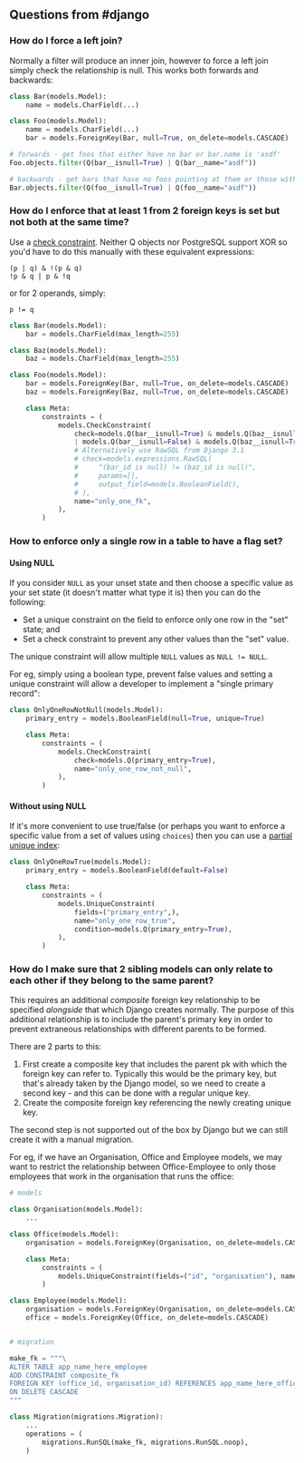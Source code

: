 ## Questions from #django

### How do I force a left join?

Normally a filter will produce an inner join, however to force a left join simply check the relationship is null.  This works both forwards and backwards:

```python
class Bar(models.Model):
    name = models.CharField(...)

class Foo(models.Model):
    name = models.CharField(...)
    bar = models.ForeignKey(Bar, null=True, on_delete=models.CASCADE)

# forwards - get foos that either have no bar or bar.name is 'asdf'
Foo.objects.filter(Q(bar__isnull=True) | Q(bar__name="asdf"))

# backwards - get bars that have no foos pointing at them or those with foo.name is 'asdf'
Bar.objects.filter(Q(foo__isnull=True) | Q(foo__name="asdf"))
```

### How do I enforce that at least 1 from 2 foreign keys is set but not both at the same time?

Use a [check constraint](https://docs.djangoproject.com/en/3.1/ref/models/constraints/#checkconstraint). Neither Q objects nor PostgreSQL support XOR so you'd have to do this manually with these equivalent expressions:

```
(p | q) & !(p & q)
!p & q | p & !q
```

or for 2 operands, simply:

```
p != q
```

```python 
class Bar(models.Model):
    bar = models.CharField(max_length=255)

class Baz(models.Model):
    baz = models.CharField(max_length=255)

class Foo(models.Model):
    bar = models.ForeignKey(Bar, null=True, on_delete=models.CASCADE)
    baz = models.ForeignKey(Baz, null=True, on_delete=models.CASCADE)

    class Meta:
        constraints = (
            models.CheckConstraint(
                check=models.Q(bar__isnull=True) & models.Q(baz__isnull=False)
                | models.Q(bar__isnull=False) & models.Q(baz__isnull=True),
                # Alternatively use RawSQL from Django 3.1
                # check=models.expressions.RawSQL(
                #     "(bar_id is null) != (baz_id is null)",
                #     params=[],
                #     output_field=models.BooleanField(),
                # ),
                name="only_one_fk",
            ),
        )
```

### How to enforce only a single row in a table to have a flag set?

#### Using NULL
If you consider `NULL` as your unset state and then choose a specific value as your set state (it doesn't matter what type it is) then you can do the following:
* Set a unique constraint on the field to enforce only one row in the "set" state; and
* Set a check constraint to prevent any other values than the "set" value.

The unique constraint will allow multiple `NULL` values as `NULL != NULL`.

For eg, simply using a boolean type, prevent false values and setting a unique constraint will allow a developer to implement a "single primary record":
```python
class OnlyOneRowNotNull(models.Model):
    primary_entry = models.BooleanField(null=True, unique=True)

    class Meta:
        constraints = (
            models.CheckConstraint(
                check=models.Q(primary_entry=True),
                name="only_one_row_not_null",
            ),
        )
```

#### Without using NULL
If it's more convenient to use true/false (or perhaps you want to enforce a specific value from a set of values using `choices`) then you can use a [partial unique index](https://docs.djangoproject.com/en/dev/ref/models/constraints/#condition):

```python
class OnlyOneRowTrue(models.Model):
    primary_entry = models.BooleanField(default=False)

    class Meta:
        constraints = (
            models.UniqueConstraint(
                fields=("primary_entry",),
                name="only_one_row_true",
                condition=models.Q(primary_entry=True),
            ),
        )
```

### How do I make sure that 2 sibling models can only relate to each other if they belong to the same parent?

This requires an additional _composite_ foreign key relationship to be specified _alongside_ that which Django creates normally. The purpose of this additional relationship is to include the parent's primary key in order to prevent extraneous relationships with different parents to be formed.

There are 2 parts to this:

1. First create a composite key that includes the parent pk with which the foreign key can refer to.  Typically this would be the primary key, but that's already taken by the Django model, so we need to create a second key - and this can be done with a regular unique key.
2. Create the composite foreign key referencing the newly creating unique key.

The second step is not supported out of the box by Django but we can still create it with a manual migration.

For eg, if we have an Organisation, Office and Employee models, we may want to restrict the relationship between Office-Employee to only those employees that work in the organisation that runs the office:

```python
# models

class Organisation(models.Model):
    ...

class Office(models.Model):
    organisation = models.ForeignKey(Organisation, on_delete=models.CASCADE)

    class Meta:
        constraints = (
            models.UniqueConstraint(fields=("id", "organisation"), name="composite_pk"),
        )

class Employee(models.Model):
    organisation = models.ForeignKey(Organisation, on_delete=models.CASCADE)
    office = models.ForeignKey(Office, on_delete=models.CASCADE)


# migration

make_fk = """\
ALTER TABLE app_name_here_employee
ADD CONSTRAINT composite_fk
FOREIGN KEY (office_id, organisation_id) REFERENCES app_name_here_office (id, organisation_id)
ON DELETE CASCADE
"""

class Migration(migrations.Migration):
    ...
    operations = (
        migrations.RunSQL(make_fk, migrations.RunSQL.noop),
    )
```
